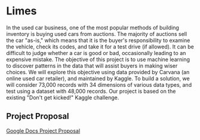 # Limes

In the used car business, one of the most popular methods of building inventory is buying used cars from auctions.
The majority of auctions sell the car "as-is," which means that it is the buyer's responsibility to examine the vehicle, check its codes, and take it for a test drive (if allowed).
It can be difficult to judge whether a car is good or bad, occasionally leading to an expensive mistake.
The objective of this project is to use machine learning to discover patterns in the data that will assist buyers in making wiser choices.
We will explore this objective using data provided by Carvana (an online used car retailer), and maintained by Kaggle.
To build a solution, we will consider 73,000 records with 34 dimensions of various data types, and test using a dataset with 48,000 records.
Our project is based on the existing "Don't get kicked!" Kaggle challenge.

## Project Proposal

[Google Docs Project Proposal](https://docs.google.com/document/d/1fPle-pdaaN7-aXUYYEyWl7oxRjH_hEY49hg8sxVgET0/edit?usp=sharing)

